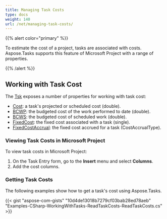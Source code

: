 ```yaml
---
title: Managing Task Costs
type: docs
weight: 140
url: /net/managing-task-costs/
---
```


{{% alert color="primary" %}} 

To estimate the cost of a project, tasks are associated with costs. Aspose.Tasks supports this feature of Microsoft Project with a range of properties.

{{% /alert %}} 
## **Working with Task Cost**
The [Tsk](https://apireference.aspose.com/tasks/net/aspose.tasks/tsk) exposes a number of properties for working with task cost:

- [Cost](https://apireference.aspose.com/tasks/net/aspose.tasks/tsk/fields/cost): a task's projected or scheduled cost (double).
- [BCWP](https://apireference.aspose.com/tasks/net/aspose.tasks/tsk/fields/bcwp): the budgeted cost of the work performed to date (double).
- [BCWS](https://apireference.aspose.com/tasks/net/aspose.tasks/tsk/fields/bcws): the budgeted cost of scheduled work (double).
- [FixedCost](https://apireference.aspose.com/tasks/net/aspose.tasks/tsk/fields/fixedcost): the fixed cost associated with a task (single).
- [FixedCostAccrual](https://apireference.aspose.com/tasks/net/aspose.tasks/tsk/fields/fixedcostaccrual): the fixed cost accrued for a task (CostAccrualType).
### **Viewing Task Costs in Microsoft Project**
To view task costs in Microsoft Project:

1. On the Task Entry form, go to the **Insert** menu and select **Columns**.
1. Add the cost columns.
### **Getting Task Costs**
The following examples show how to get a task's cost using Aspose.Tasks.

{{< gist "aspose-com-gists" "10d4de13018b7279cf03bab28ed78aeb" "Examples-CSharp-WorkingWithTasks-ReadTaskCosts-ReadTaskCosts.cs" >}}
